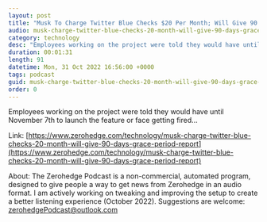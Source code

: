 ```yaml
---
layout: post
title: "Musk To Charge Twitter Blue Checks $20 Per Month; Will Give 90 Day Grace Period: Report"
audio: musk-charge-twitter-blue-checks-20-month-will-give-90-days-grace-period-report-0
category: technology
desc: "Employees working on the project were told they would have until November 7th to launch the feature or face getting fired..."
duration: 00:01:31
length: 91
datetime: Mon, 31 Oct 2022 16:56:00 +0000
tags: podcast
guid: musk-charge-twitter-blue-checks-20-month-will-give-90-days-grace-period-report-0
order: 0
---
```

Employees working on the project were told they would have until November 7th to launch the feature or face getting fired...

Link: [https://www.zerohedge.com/technology/musk-charge-twitter-blue-checks-20-month-will-give-90-days-grace-period-report](https://www.zerohedge.com/technology/musk-charge-twitter-blue-checks-20-month-will-give-90-days-grace-period-report)

About: The Zerohedge Podcast is a non-commercial, automated program, designed to give people a way to get news from Zerohedge in an audio format.  I am actively working on tweaking and improving the setup to create a better listening experience (October 2022).  Suggestions are welcome: [zerohedgePodcast@outlook.com](mailto:zerohedgePodcast@outlook.com)